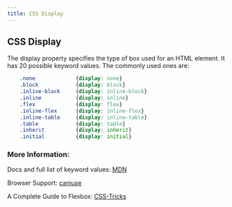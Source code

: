 ```yaml
---
title: CSS Display
---
```

## CSS Display

The display property specifies the type of box used for an HTML element. It has 20 possible keyword values. The commonly used ones are:

```css
    .none             {display: none}
    .block            {display: block}
    .inline-block     {display: inline-block}
    .inline           {display: inline}
    .flex             {display: flex}
    .inline-flex      {display: inline-flex}
    .inline-table     {display: inline-table}
    .table            {display: table}
    .inherit          {display: inherit}
    .initial          {display: initial}
```

### More Information: 

Docs and full list of keyword values: [MDN](https://developer.mozilla.org/en-US/docs/Web/CSS/display)

Browser Support: [caniuse](http://caniuse.com/#search=display)

A Complete Guide to Flexbox: [CSS-Tricks](https://css-tricks.com/snippets/css/a-guide-to-flexbox/)
